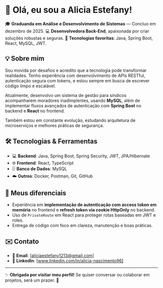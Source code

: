 # 👋 Olá, eu sou a Alicia Estefany!

🎓 **Graduanda em Análise e Desenvolvimento de Sistemas** — Concluo em dezembro de 2025.
💻 **Desenvolvedora Back-End**, apaixonada por criar soluções robustas e seguras.
🚀 **Tecnologias favoritas**: Java, Spring Boot, React, MySQL, JWT.

## 💡 Sobre mim

Sou movida por desafios e acredito que a tecnologia pode transformar realidades. Tenho experiência com desenvolvimento de APIs RESTful, autenticação segura com tokens, e estou sempre em busca de escrever código limpo e escalável.

Atualmente, desenvolvo um sistema de gestão para síndicos acompanharem moradores inadimplentes, usando **MySQL**, além de implementar fluxos avançados de autenticação com **Spring Boot** no backend e **React** no frontend.

Também estou em constante evolução, estudando arquitetura de microserviços e melhores práticas de segurança.

## 🛠️ Tecnologias & Ferramentas

* 💻 **Backend**: Java, Spring Boot, Spring Security, JWT, JPA/Hibernate
* 🌐 **Frontend**: React, TypeScript
* 🗄️ **Banco de Dados**: MySQL
* ☁️ **Outros**: Docker, Postman, Git, GitHub

## 💬 Meus diferenciais

* Experiência em **implementação de autenticação com access token em memória** no frontend e **refresh token via cookie HttpOnly** no backend.
* Uso de `PrivateRoute` em React para proteger rotas baseadas em JWT e roles.
* Entrega de código com foco em clareza, manutenção e boas práticas.

## ✉️ Contato

* 📧 **Email**: \[aliciaestefany1213@gmail.com]
* 💼 **LinkedIn**: \[www.linkedin.com/in/alicia-nascimento96]

---

✨ **Obrigada por visitar meu perfil!** Se quiser conversar ou colaborar em projetos, será um prazer. 🚀
